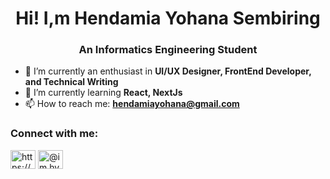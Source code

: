 <!--<img src=banner.png alt="banner">-->
<h1 align="center">Hi! I,m Hendamia Yohana Sembiring</h1>
<h3 align="center">An Informatics Engineering Student</h3>

- 🔭 I’m currently an enthusiast in **UI/UX Designer, FrontEnd Developer, and Technical Writing**
- 🌱 I’m currently learning **React, NextJs**
- 📫 How to reach me: **hendamiayohana@gmail.com**

<h3 align="left">Connect with me:</h3>
<p align="left">
<a href="https://www.linkedin.com/in/hendamia-yohana-sembiring-7673b5174/" target="blank"><img align="center" src="https://raw.githubusercontent.com/rahuldkjain/github-profile-readme-generator/master/src/images/icons/Social/linked-in-alt.svg" alt="https://www.linkedin.com/in/hendamia-yohana-sembiring-7673b5174/" height="30" width="40" /></a>
<a href="https://instagram.com/im.hys366" target="blank"><img align="center" src="https://raw.githubusercontent.com/rahuldkjain/github-profile-readme-generator/master/src/images/icons/Social/instagram.svg" alt="@im.hys366" height="30" width="40" /></a>
</p>
